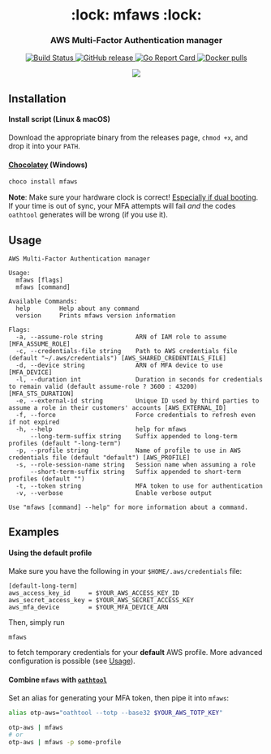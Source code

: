 <h1 align="center" style="border-bottom: none;">:lock: mfaws :lock:</h1>
<h3 align="center">AWS Multi-Factor Authentication manager</h3>

<p align="center">
  <a href="https://travis-ci.org/pbar1/mfaws">
    <img alt="Build Status" src="https://travis-ci.org/pbar1/mfaws.svg?branch=develop">
  </a>
  <a href="https://github.com/pbar1/mfaws/releases/latest">
    <img alt="GitHub release" src="https://img.shields.io/github/release/pbar1/mfaws.svg">
  </a>
  <a href="https://goreportcard.com/report/github.com/pbar1/mfaws">
    <img alt="Go Report Card" src="https://goreportcard.com/badge/github.com/pbar1/mfaws">
  </a>
  <a href="https://hub.docker.com/r/pbar1/mfaws">
    <img alt="Docker pulls" src="https://img.shields.io/docker/pulls/pbar1/mfaws.svg">
  </a>
</p>

<p align="center">
  <img src="./assets/example.svg"/>
</p>

<!-- installation -->
## Installation
 
#### Install script (Linux & macOS)
Download the appropriate binary from the releases page, `chmod +x`, and drop it into your `PATH`.

#### [Chocolatey][4] (Windows)
```powershell
choco install mfaws
```

**Note**: Make sure your hardware clock is correct! [Especially if dual booting][7]. If your time is out of sync, your MFA attempts will fail _and_ the codes `oathtool` generates will be wrong (if you use it).
<!-- installationstop -->

<!-- usage -->
## Usage
```
AWS Multi-Factor Authentication manager

Usage:
  mfaws [flags]
  mfaws [command]

Available Commands:
  help        Help about any command
  version     Prints mfaws version information

Flags:
  -a, --assume-role string         ARN of IAM role to assume [MFA_ASSUME_ROLE]
  -c, --credentials-file string    Path to AWS credentials file (default "~/.aws/credentials") [AWS_SHARED_CREDENTIALS_FILE]
  -d, --device string              ARN of MFA device to use [MFA_DEVICE]
  -l, --duration int               Duration in seconds for credentials to remain valid (default assume-role ? 3600 : 43200) [MFA_STS_DURATION]
  -e, --external-id string         Unique ID used by third parties to assume a role in their customers' accounts [AWS_EXTERNAL_ID]
  -f, --force                      Force credentials to refresh even if not expired
  -h, --help                       help for mfaws
      --long-term-suffix string    Suffix appended to long-term profiles (default "-long-term")
  -p, --profile string             Name of profile to use in AWS credentials file (default "default") [AWS_PROFILE]
  -s, --role-session-name string   Session name when assuming a role
      --short-term-suffix string   Suffix appended to short-term profiles (default "")
  -t, --token string               MFA token to use for authentication
  -v, --verbose                    Enable verbose output

Use "mfaws [command] --help" for more information about a command.
```
<!-- usagestop -->

<!-- examples -->
## Examples

#### Using the default profile
Make sure you have the following in your `$HOME/.aws/credentials` file:
```
[default-long-term]
aws_access_key_id     = $YOUR_AWS_ACCESS_KEY_ID
aws_secret_access_key = $YOUR_AWS_SECRET_ACCESS_KEY
aws_mfa_device        = $YOUR_MFA_DEVICE_ARN
```

Then, simply run
```sh
mfaws
```
to fetch temporary credentials for your **default** AWS profile. More advanced configuration is possible (see [Usage](#usage)).

#### Combine `mfaws` with [`oathtool`][2]
Set an alias for generating your MFA token, then pipe it into `mfaws`:
```sh
alias otp-aws="oathtool --totp --base32 $YOUR_AWS_TOTP_KEY"

otp-aws | mfaws
# or
otp-aws | mfaws -p some-profile
```
<!-- examplesstop -->


[1]: https://github.com/pbar1/mfaws/releases
[2]: https://www.nongnu.org/oath-toolkit/
[3]: https://github.com/go-semantic-release/semantic-release
[4]: https://chocolatey.org/packages/mfaws
[5]: https://github.com/polygamma/aurman
[6]: https://aur.archlinux.org/packages/mfaws-bin/
[7]: https://wiki.archlinux.org/index.php/Time#UTC_in_Windows
